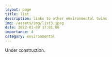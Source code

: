 ```yaml
---
layout: page
title: list
description: links to other environmental twins
img: /assets/img/list3.jpeg
date: 2022-01-09 17:01:00
importance: 4
category: environmental
---
```


Under construction.